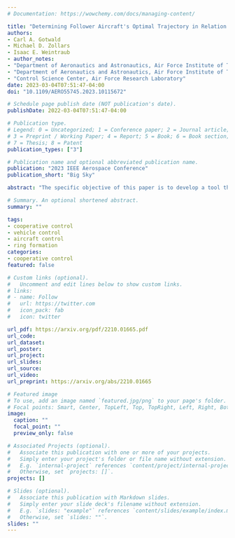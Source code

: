 ```yaml
---
# Documentation: https://wowchemy.com/docs/managing-content/

title: "Determining Follower Aircraft's Optimal Trajectory in Relation to a Dynamic Formation Ring"
authors:
- Carl A. Gotwald
- Michael D. Zollars
- Isaac E. Weintraub
- author_notes:
- "Department of Aeronautics and Astronautics, Air Force Institute of Technology"
- "Department of Aeronautics and Astronautics, Air Force Institute of Technology"
- "Control Science Center, Air Force Research Laboratory"
date: 2023-03-04T07:51:47-04:00
doi: "10.1109/AERO55745.2023.10115672"

# Schedule page publish date (NOT publication's date).
publishDate: 2022-03-04T07:51:47-04:00

# Publication type.
# Legend: 0 = Uncategorized; 1 = Conference paper; 2 = Journal article;
# 3 = Preprint / Working Paper; 4 = Report; 5 = Book; 6 = Book section;
# 7 = Thesis; 8 = Patent
publication_types: ["3"]

# Publication name and optional abbreviated publication name.
publication: "2023 IEEE Aerospace Conference"
publication_short: "Big Sky"

abstract: "The specific objective of this paper is to develop a tool that calculates the optimal trajectory of the follower aircraft as it completes a formation rejoin, and then maintains the formation position, defined as a ring of points, until a fixed final time. The tool is designed to produce optimal trajectories for a variety of initial conditions and leader trajectories. Triple integrator dynamics are used to model the follower aircraft in three dimensions. Control is applied directly to the rate of acceleration. Both the follower's and leader's velocities and accelerations are bounded, as dictated by the aircraft's performance envelope. Lastly, a path constraint is used to ensure the follower avoids the leader's jet wash region. This optimal control problem is solved through numerical analysis using the direct orthogonal collocation solver GPOPS-II. Two leader trajectories are investigated, including a descending spiral and continuous vertical loops. Additionally, a study of the effect of various initial guesses is performed. All trajectories displayed a direct capture of the formation position, however changes in solver initial conditions demonstrate various behaviors in how the follower maintains the formation position. The developed tool has proven adequate to support future research in crafting real-time controllers capable of determining near-optimal trajectories."

# Summary. An optional shortened abstract.
summary: ""

tags:
- cooperative control
- vehicle control
- aircraft control
- ring formation
categories:
- cooperative control
featured: false

# Custom links (optional).
#   Uncomment and edit lines below to show custom links.
# links:
# - name: Follow
#   url: https://twitter.com
#   icon_pack: fab
#   icon: twitter

url_pdf: https://arxiv.org/pdf/2210.01665.pdf
url_code:
url_dataset:
url_poster:
url_project:
url_slides:
url_source:
url_video:
url_preprint: https://arxiv.org/abs/2210.01665

# Featured image
# To use, add an image named `featured.jpg/png` to your page's folder. 
# Focal points: Smart, Center, TopLeft, Top, TopRight, Left, Right, BottomLeft, Bottom, BottomRight.
image:
  caption: ""
  focal_point: ""
  preview_only: false

# Associated Projects (optional).
#   Associate this publication with one or more of your projects.
#   Simply enter your project's folder or file name without extension.
#   E.g. `internal-project` references `content/project/internal-project/index.md`.
#   Otherwise, set `projects: []`.
projects: []

# Slides (optional).
#   Associate this publication with Markdown slides.
#   Simply enter your slide deck's filename without extension.
#   E.g. `slides: "example"` references `content/slides/example/index.md`.
#   Otherwise, set `slides: ""`.
slides: ""
---
```

